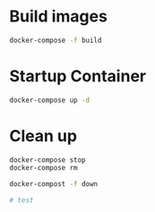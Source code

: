 
# Build images
```bash
docker-compose -f build
```

# Startup Container
```bash
docker-compose up -d
```

# Clean up
```bash
docker-compose stop
docker-compose rm

docker-compost -f down
```


```bash
# test
```

